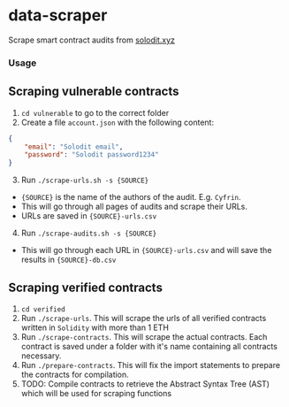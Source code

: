 # data-scraper

Scrape smart contract audits from [solodit.xyz](https://solodit.xyz/)

### Usage

## Scraping vulnerable contracts

1. `cd vulnerable` to go to the correct folder
2. Create a file `account.json` with the following content:
```json
{
    "email": "Solodit email",
    "password": "Solodit password1234"
}
```

3. Run `./scrape-urls.sh -s {SOURCE}`
- `{SOURCE}` is the name of the authors of the audit. E.g. `Cyfrin`.
- This will go through all pages of audits and scrape their URLs.
- URLs are saved in `{SOURCE}-urls.csv`

4. Run `./scrape-audits.sh -s {SOURCE}`
- This will go through each URL in `{SOURCE}-urls.csv` and will save the results in `{SOURCE}-db.csv`

## Scraping verified contracts

1. `cd verified`
2. Run `./scrape-urls`. This will scrape the urls of all verified contracts written in `Solidity` with more than 1 ETH
3. Run `./scrape-contracts`. This will scrape the actual contracts. Each contract is saved under a folder with it's name containing all contracts necessary.
4. Run `./prepare-contracts`. This will fix the import statements to prepare the contracts for compilation.
5. TODO: Compile contracts to retrieve the Abstract Syntax Tree (AST) which will be used for scraping functions